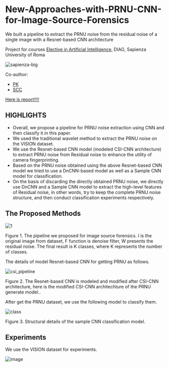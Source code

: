 # New-Approaches-with-PRNU-CNN-for-Image-Source-Forensics
We built a pipeline to extract the PRNU noise from the residual noise of a single image with a Resnet-based CNN architecture

Project for courses [Elective in Artificial Intelligence](https://cnapoli.diag.uniroma1.it/teaching/courses/eai-msc), DIAG, Sapienza University of Roma

![sapienza-big](https://user-images.githubusercontent.com/24941293/152373391-ac062aac-750a-45cd-bf40-9851cf2911f1.png)

Co-author:
- [PK](https://github.com/TuDou-PK)
- [SCC](https://github.com/skant626)

[Here is report!!!!](https://drive.google.com/file/d/1uim4LemQ6g-ERWebdWBkJu9HuTTL09Pw/view?usp=share_link)

## HIGHLIGHTS

- Overall, we propose a pipeline for PRNU noise extraction using CNN and then classify it in this paper.
- We used the traditional wavelet method to extract the PRNU noise on the VISION dataset.
- We use the Resnet-based CNN model (modeled CSI-CNN architecture) to extract PRNU noise from Residual noise to enhance the utility of camera fingerprinting.
- Based on the PRNU noise obtained using the above Resnet-based CNN model we tried to use a DnCNN-based model as well as a Sample CNN model for classification.
- On the basis of discarding the directly obtained PRNU noise, we directly use DnCNN and a Sample CNN model to extract the high-level features of Residual noise, in other words, try to keep the complete PRNU noise structure, and then conduct classification experiments respectively.

## The Proposed Methods

![1](https://user-images.githubusercontent.com/24941293/222907513-b808b7d5-2ffe-4c71-ad68-5c9ba5fde1e3.png)

Figure 1. The pipeline we proposed for image source forensics. I is the original image from dataset, F function is denoise filter, W presents the residual noise. The final result is K classes, where K represents the number of classes.

The details of  model Resnet-based CNN for getting PRNU as follows.

![csi_pipeline](https://user-images.githubusercontent.com/24941293/222908637-b69d2024-2406-4095-bef7-de0dd3e90a60.png)

 Figure 2. The Resnet-based CNN is modeled and modified after CSI-CNN architecture, here is the modified CSI-CNN architechture of the PRNU generate model..


After get the PRNU dataset, we use the following model to classify them.

![class](https://user-images.githubusercontent.com/24941293/222908862-8818ab85-2248-47d3-8d20-69ce436216c6.png)

Figure 3. Structural details of the sample CNN classification model.


## Experiments

We use the VISION dataset for experiments. 

![image](https://user-images.githubusercontent.com/24941293/222917398-5980561d-81f6-4fcb-9983-a97d3064342c.png)


